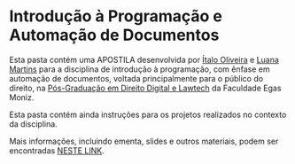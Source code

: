 # Introdução à Programação e Automação de Documentos

Esta pasta contém uma APOSTILA desenvolvida por [Ítalo Oliveira](https://github.com/italojsoliveira) e [Luana Martins](https://github.com/luanamartins) para a disciplina de introdução à programação, com ênfase em automação de documentos, voltada principalmente para o público do direito, na [Pós-Graduação em Direito Digital e Lawtech](https://faculdadeegasmoniz.com.br/cursos/direito-digital-lawtech/) da Faculdade Egas Moniz.

Esta pasta contém ainda instruções para os projetos realizados no contexto da disciplina.

Mais informações, incluindo ementa, slides e outros materiais, podem ser encontradas [NESTE LINK](https://sites.google.com/view/italojsoliveira/teaching/introdu%C3%A7%C3%A3o-de-programa%C3%A7%C3%A3o-e-automa%C3%A7%C3%A3o-de-documentos).
